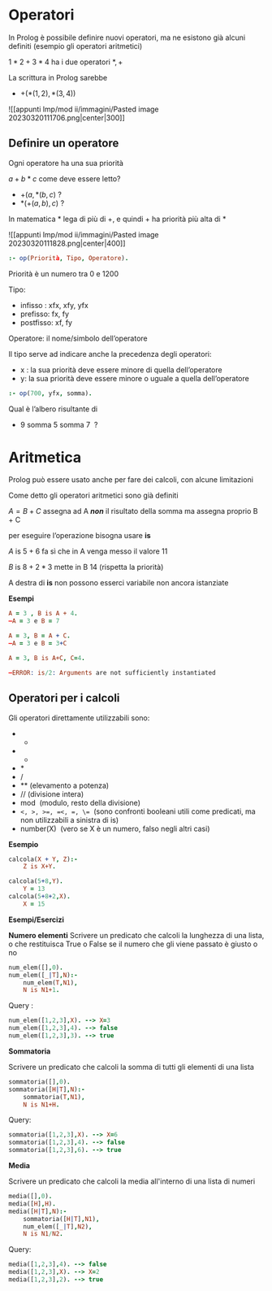 
# Operatori

In Prolog è possibile definire nuovi operatori, ma ne esistono già alcuni definiti (esempio gli operatori aritmetici)

$1*2+3*4$ ha i due operatori $*,+$

La scrittura in Prolog sarebbe
- $+(*(1,2),*(3,4))$

![[appunti lmp/mod ii/immagini/Pasted image 20230320111706.png|center|300]]

## Definire un operatore

Ogni operatore ha una sua priorità

$a + b*c$ come deve essere letto?

- $+(a, *(b,c)$ ?
- $*( +(a,b), c)$ ?

In matematica $*$ lega di più di $+$, e quindi $+$ ha priorità più alta di $*$

![[appunti lmp/mod ii/immagini/Pasted image 20230320111828.png|center|400]]


```prolog
:- op(Priorità, Tipo, Operatore).
```

Priorità è un numero tra 0 e 1200

Tipo:
- infisso : xfx, xfy, yfx
- prefisso: fx, fy
- postfisso: xf, fy

Operatore: il nome/simbolo dell’operatore

Il tipo serve ad indicare anche la precedenza degli operatori:
- x : la sua priorità deve essere minore di quella dell’operatore
- y: la sua priorità deve essere minore o uguale a quella dell’operatore

```prolog
:- op(700, yfx, somma).
```

Qual è l’albero risultante di
- 9 somma 5 somma 7  ?

# Aritmetica

Prolog può essere usato anche per fare dei calcoli, con alcune limitazioni

Come detto gli operatori aritmetici sono già definiti

$A = B + C$ assegna ad A _**non**_ il risultato della somma ma assegna proprio B + C

per eseguire l’operazione bisogna usare **is**

$A$ is $5 + 6$ fa sì che in A venga messo il valore 11

$B$ is $8 + 2 * 3$ mette in B 14 (rispetta la priorità)

A destra di **is** non possono esserci variabile non ancora istanziate

**Esempi**

```prolog
A = 3 , B is A + 4.
–A = 3 e B = 7

A = 3, B = A + C.
–A = 3 e B = 3+C

A = 3, B is A+C, C=4.

–ERROR: is/2: Arguments are not sufficiently instantiated
```

## Operatori per i calcoli

Gli operatori direttamente utilizzabili sono:

- +
- -
- $*$
- /
- $**$ (elevamento a potenza)
- $//$ (divisione intera)
- mod  (modulo, resto della divisione)
- `<, >, >=, =<, =, \=`  (sono confronti booleani utili come predicati, ma non utilizzabili a sinistra di is)
- number(X)  (vero se X è un numero, falso negli altri casi)

**Esempio**

```prolog
calcola(X + Y, Z):-
    Z is X+Y.

calcola(5+8,Y).
	Y = 13
calcola(5+8+2,X).
	X = 15
```

**Esempi/Esercizi**

**Numero elementi**
Scrivere un predicato che calcoli la lunghezza di una lista, o che restituisca True o False se il numero che gli viene passato è giusto o no

```prolog
num_elem([],0).
num_elem([_|T],N):-
    num_elem(T,N1),
    N is N1+1.
```

Query : 
```prolog
num_elem([1,2,3],X). --> X=3
num_elem([1,2,3],4). --> false
num_elem([1,2,3],3). --> true
```

**Sommatoria**

Scrivere un predicato che calcoli la somma di tutti gli elementi di una lista 

```prolog
sommatoria([],0).
sommatoria([H|T],N):-
    sommatoria(T,N1),
    N is N1+H.
```

Query:

```prolog
sommatoria([1,2,3],X). --> X=6
sommatoria([1,2,3],4). --> false
sommatoria([1,2,3],6). --> true
```

**Media**

Scrivere un predicato che calcoli la media all'interno di una lista di numeri

```prolog
media([],0).
media([H],H).
media([H|T],N):-
    sommatoria([H|T],N1),
    num_elem([_|T],N2),
    N is N1/N2.
```

Query:
```prolog
media([1,2,3],4). --> false
media([1,2,3],X). --> X=2
media([1,2,3],2). --> true
```


